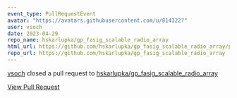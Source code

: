 ```yaml
---
event_type: PullRequestEvent
avatar: "https://avatars.githubusercontent.com/u/814322?"
user: vsoch
date: 2023-04-29
repo_name: hskarlupka/gp_fasig_scalable_radio_array
html_url: https://github.com/hskarlupka/gp_fasig_scalable_radio_array/pull/1
repo_url: https://github.com/hskarlupka/gp_fasig_scalable_radio_array
---
```


<a href='https://github.com/vsoch' target='_blank'>vsoch</a> closed a pull request to <a href='https://github.com/hskarlupka/gp_fasig_scalable_radio_array' target='_blank'>hskarlupka/gp_fasig_scalable_radio_array</a>

<a href='https://github.com/hskarlupka/gp_fasig_scalable_radio_array/pull/1' target='_blank'>View Pull Request</a>